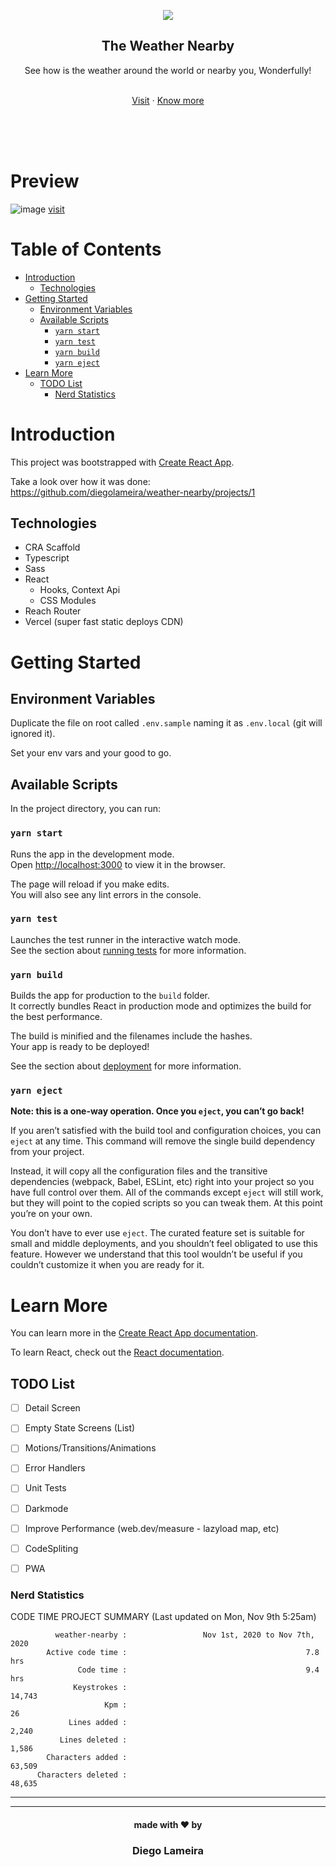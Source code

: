 <p align="center">
  <img src="https://user-images.githubusercontent.com/1857527/98501314-8ed30980-222d-11eb-8c0a-0976aaf68591.png" align="center" style="margin: 0 auto;" />
  <h2 align="center">The Weather Nearby</h2>
  <p align="center">
  See how is the weather around the world or nearby you, Wonderfully!
  </p>

  <p align="center">
    <br />
    <a href="https://weather-nearby.vercel.app/">Visit</a>
    ·
    <a href="https://github.com/diegolameira/weather-nearby/projects">Know more</a>
  </p>
</p>

<br />
<br />
<br />

# Preview

![image](https://user-images.githubusercontent.com/1857527/98589992-ea90a780-22ac-11eb-948e-d9e38c49f6eb.png)
[visit](https://weather-nearby.vercel.app/)

<!-- omit in toc -->
# Table of Contents
- [Introduction](#introduction)
  - [Technologies](#technologies)
- [Getting Started](#getting-started)
  - [Environment Variables](#environment-variables)
  - [Available Scripts](#available-scripts)
    - [`yarn start`](#yarn-start)
    - [`yarn test`](#yarn-test)
    - [`yarn build`](#yarn-build)
    - [`yarn eject`](#yarn-eject)
- [Learn More](#learn-more)
  - [TODO List](#todo-list)
    - [Nerd Statistics](#nerd-statistics)

# Introduction

This project was bootstrapped with [Create React App](https://github.com/facebook/create-react-app).

Take a look over how it was done: https://github.com/diegolameira/weather-nearby/projects/1

## Technologies

- CRA Scaffold
- Typescript
- Sass
- React
  - Hooks, Context Api
  - CSS Modules
- Reach Router
- Vercel (super fast static deploys CDN)

# Getting Started

## Environment Variables

Duplicate the file on root called `.env.sample` naming it as `.env.local` (git will ignored it).

Set your env vars and your good to go.

## Available Scripts

In the project directory, you can run:

### `yarn start`

Runs the app in the development mode.\
Open [http://localhost:3000](http://localhost:3000) to view it in the browser.

The page will reload if you make edits.\
You will also see any lint errors in the console.

### `yarn test`

Launches the test runner in the interactive watch mode.\
See the section about [running tests](https://facebook.github.io/create-react-app/docs/running-tests) for more information.

### `yarn build`

Builds the app for production to the `build` folder.\
It correctly bundles React in production mode and optimizes the build for the best performance.

The build is minified and the filenames include the hashes.\
Your app is ready to be deployed!

See the section about [deployment](https://facebook.github.io/create-react-app/docs/deployment) for more information.

### `yarn eject`

**Note: this is a one-way operation. Once you `eject`, you can’t go back!**

If you aren’t satisfied with the build tool and configuration choices, you can `eject` at any time. This command will remove the single build dependency from your project.

Instead, it will copy all the configuration files and the transitive dependencies (webpack, Babel, ESLint, etc) right into your project so you have full control over them. All of the commands except `eject` will still work, but they will point to the copied scripts so you can tweak them. At this point you’re on your own.

You don’t have to ever use `eject`. The curated feature set is suitable for small and middle deployments, and you shouldn’t feel obligated to use this feature. However we understand that this tool wouldn’t be useful if you couldn’t customize it when you are ready for it.

# Learn More

You can learn more in the [Create React App documentation](https://facebook.github.io/create-react-app/docs/getting-started).

To learn React, check out the [React documentation](https://reactjs.org/).

## TODO List

- [ ] Detail Screen
- [ ] Empty State Screens (List)
- [ ] Motions/Transitions/Animations
- [ ] Error Handlers
- [ ] Unit Tests
- [ ] Darkmode
- [ ] Improve Performance (web.dev/measure - lazyload map, etc)
- [ ] CodeSpliting
- [ ] PWA


### Nerd Statistics


CODE TIME PROJECT SUMMARY     (Last updated on Mon, Nov 9th 5:25am)

              weather-nearby :                 Nov 1st, 2020 to Nov 7th, 2020
            Active code time :                                        7.8 hrs
                   Code time :                                        9.4 hrs
                  Keystrokes :                                         14,743
                         Kpm :                                             26
                 Lines added :                                          2,240
               Lines deleted :                                          1,586
            Characters added :                                         63,509
          Characters deleted :                                         48,635
-----------------------------------------------------------------------------

<hr />

<h4 align="center">made with ❤️ by</h4>
<h3 align="center">Diego Lameira</h3>
